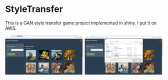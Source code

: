 # StyleTransfer

This is a GAN style transfer game project implemented in shiny.
I put it on AWS.

![Go to page and upload your picture](https://github.com/imreboda/StyleTransfer/blob/main/illustration/steps_12.png?raw=true)
